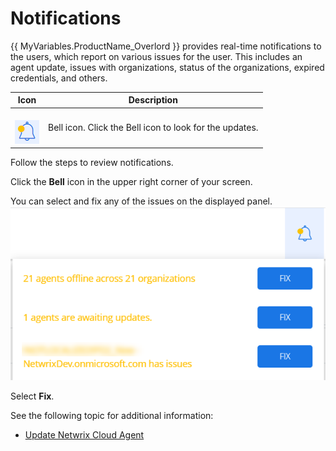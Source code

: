 # Notifications 

{{ MyVariables.ProductName_Overlord }} provides real-time notifications to the users, which report on various issues for the user. This includes an agent update, issues with organizations, status of the organizations, expired credentials, and others. 

| Icon | Description |
| --- | --- |
| <br>![](../Resources/Images/1Secure/SelfUpdate_icon.png)<br> | Bell icon. Click the Bell icon to look for the updates. |

Follow the steps to review notifications.

Click the **Bell** icon in the upper right corner of your screen. 

You can select and fix any of the issues on the displayed panel.![](../Resources/Images/1Secure/Notifications.png)

Select **Fix**. 

See the following topic for additional information:

- [Update Netwrix Cloud Agent](UpdateNetwrixCloudAgent.md) 